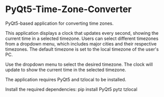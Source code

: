 # PyQt5-Time-Zone-Converter
PyQt5-based application for converting time zones.

This application displays a clock that updates every second, showing the current time in a selected timezone. Users can select different timezones from a dropdown menu, which includes major cities and their respective timezones. The default timezone is set to the local timezone of the user's PC.

Use the dropdown menu to select the desired timezone. The clock will update to show the current time in the selected timezone.

The application requires PyQt5 and tzlocal to be installed.

Install the required dependencies:
pip install PyQt5 pytz tzlocal

